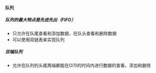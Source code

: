 #### 队列

##### 队列的最大特点是先进先出（FIFO）

- 只允许在队尾查看和添加数据，在队头查看和删除数据
- 可以使用双链表来实现队列

##### 双端队列

- 允许在队列的头尾两端都能在O(1)的时间内进行数据的查看，添加和删除





